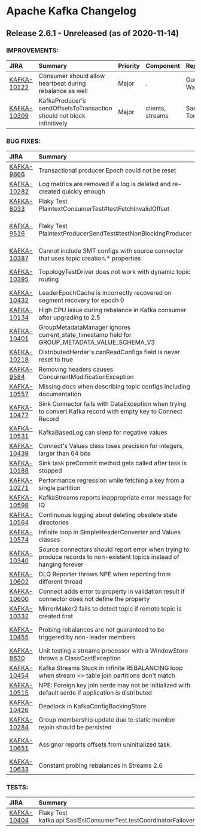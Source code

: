 
<!---
# Licensed to the Apache Software Foundation (ASF) under one
# or more contributor license agreements.  See the NOTICE file
# distributed with this work for additional information
# regarding copyright ownership.  The ASF licenses this file
# to you under the Apache License, Version 2.0 (the
# "License"); you may not use this file except in compliance
# with the License.  You may obtain a copy of the License at
#
#     http://www.apache.org/licenses/LICENSE-2.0
#
# Unless required by applicable law or agreed to in writing, software
# distributed under the License is distributed on an "AS IS" BASIS,
# WITHOUT WARRANTIES OR CONDITIONS OF ANY KIND, either express or implied.
# See the License for the specific language governing permissions and
# limitations under the License.
-->
# Apache Kafka Changelog

## Release 2.6.1 - Unreleased (as of 2020-11-14)



### IMPROVEMENTS:

| JIRA | Summary | Priority | Component | Reporter | Contributor |
|:---- |:---- | :--- |:---- |:---- |:---- |
| [KAFKA-10122](https://issues.apache.org/jira/browse/KAFKA-10122) | Consumer should allow heartbeat during rebalance as well |  Major | . | Guozhang Wang | Guozhang Wang |
| [KAFKA-10309](https://issues.apache.org/jira/browse/KAFKA-10309) | KafkaProducer's sendOffsetsToTransaction should not block infinitively |  Major | clients, streams | Sasaki Toru | Sasaki Toru |


### BUG FIXES:

| JIRA | Summary | Priority | Component | Reporter | Contributor |
|:---- |:---- | :--- |:---- |:---- |:---- |
| [KAFKA-9666](https://issues.apache.org/jira/browse/KAFKA-9666) | Transactional producer Epoch could not be reset |  Critical | . | Boyang Chen | Bob Barrett |
| [KAFKA-10282](https://issues.apache.org/jira/browse/KAFKA-10282) | Log metrics are removed if a log is deleted and re-created quickly enough |  Major | log | Bob Barrett | Bob Barrett |
| [KAFKA-8033](https://issues.apache.org/jira/browse/KAFKA-8033) | Flaky Test PlaintextConsumerTest#testFetchInvalidOffset |  Critical | core, unit tests | Matthias J. Sax | Rajini Sivaram |
| [KAFKA-9516](https://issues.apache.org/jira/browse/KAFKA-9516) | Flaky Test PlaintextProducerSendTest#testNonBlockingProducer |  Critical | core, producer , tools, unit tests | Matthias J. Sax | Rajini Sivaram |
| [KAFKA-10387](https://issues.apache.org/jira/browse/KAFKA-10387) | Cannot include SMT configs with source connector that uses topic.creation.\* properties |  Critical | KafkaConnect | Arjun Satish | Konstantine Karantasis |
| [KAFKA-10395](https://issues.apache.org/jira/browse/KAFKA-10395) | TopologyTestDriver does not work with dynamic topic routing |  Major | streams | A. Sophie Blee-Goldman | A. Sophie Blee-Goldman |
| [KAFKA-10432](https://issues.apache.org/jira/browse/KAFKA-10432) | LeaderEpochCache is incorrectly recovered on segment recovery for epoch 0 |  Major | . | Lucas Bradstreet |  |
| [KAFKA-10134](https://issues.apache.org/jira/browse/KAFKA-10134) | High CPU issue during rebalance in Kafka consumer after upgrading to 2.5 |  Blocker | clients | Sean Guo | Guozhang Wang |
| [KAFKA-10401](https://issues.apache.org/jira/browse/KAFKA-10401) | GroupMetadataManager ignores current\_state\_timestamp field for GROUP\_METADATA\_VALUE\_SCHEMA\_V3 |  Critical | offset manager | Marek | Luke Chen |
| [KAFKA-10218](https://issues.apache.org/jira/browse/KAFKA-10218) | DistributedHerder's canReadConfigs field is never reset to true |  Major | KafkaConnect | Chris Egerton | Chris Egerton |
| [KAFKA-9584](https://issues.apache.org/jira/browse/KAFKA-9584) | Removing headers causes ConcurrentModificationException |  Minor | streams | Micah Ramos | Micah Ramos |
| [KAFKA-10557](https://issues.apache.org/jira/browse/KAFKA-10557) | Missing docs when describing topic configs including documentation |  Major | . | Mickael Maison | Edoardo Comar |
| [KAFKA-10477](https://issues.apache.org/jira/browse/KAFKA-10477) | Sink Connector fails with DataException when trying to convert Kafka record with empty key to Connect Record |  Major | KafkaConnect | Shaik Zakir Hussain | Shaik Zakir Hussain |
| [KAFKA-10531](https://issues.apache.org/jira/browse/KAFKA-10531) | KafkaBasedLog can sleep for negative values |  Major | core | Vikas Singh | Vikas Singh |
| [KAFKA-10439](https://issues.apache.org/jira/browse/KAFKA-10439) | Connect's Values class loses precision for integers, larger than 64 bits |  Major | KafkaConnect | Oleksandr Diachenko | Oleksandr Diachenko |
| [KAFKA-10188](https://issues.apache.org/jira/browse/KAFKA-10188) | Sink task preCommit method gets called after task is stopped |  Major | KafkaConnect | Chris Egerton | Chris Egerton |
| [KAFKA-10271](https://issues.apache.org/jira/browse/KAFKA-10271) | Performance regression while fetching a key from a single partition |  Major | streams | Dima R | Dima R |
| [KAFKA-10598](https://issues.apache.org/jira/browse/KAFKA-10598) | KafkaStreams reports inappropriate error message for IQ |  Major | streams | John Roesler | John Roesler |
| [KAFKA-10564](https://issues.apache.org/jira/browse/KAFKA-10564) | Continuous logging about deleting obsolete state directories |  Minor | streams | Michael Bingham |  |
| [KAFKA-10574](https://issues.apache.org/jira/browse/KAFKA-10574) | Infinite loop in SimpleHeaderConverter and Values classes |  Major | KafkaConnect | Chris Egerton | Chris Egerton |
| [KAFKA-10340](https://issues.apache.org/jira/browse/KAFKA-10340) | Source connectors should report error when trying to produce records to non-existent topics instead of hanging forever |  Major | KafkaConnect | Arjun Satish | Luke Chen |
| [KAFKA-10602](https://issues.apache.org/jira/browse/KAFKA-10602) | DLQ Reporter throws NPE when reporting from different thread |  Major | . | Lev Zemlyanov | Tom Bentley |
| [KAFKA-10600](https://issues.apache.org/jira/browse/KAFKA-10600) | Connect adds error to property in validation result if connector does not define the property |  Major | KafkaConnect | Randall Hauch | Randall Hauch |
| [KAFKA-10332](https://issues.apache.org/jira/browse/KAFKA-10332) | MirrorMaker2 fails to detect topic if remote topic is created first |  Major | mirrormaker | Mickael Maison | Mickael Maison |
| [KAFKA-10455](https://issues.apache.org/jira/browse/KAFKA-10455) | Probing rebalances are not guaranteed to be triggered by non-leader members |  Blocker | streams | A. Sophie Blee-Goldman | Leah Thomas |
| [KAFKA-8630](https://issues.apache.org/jira/browse/KAFKA-8630) | Unit testing a streams processor with a WindowStore throws a ClassCastException |  Critical | streams-test-utils | Justin Fetherolf | John Roesler |
| [KAFKA-10454](https://issues.apache.org/jira/browse/KAFKA-10454) | Kafka Streams Stuck in infinite REBALANCING loop when stream \<\> table join partitions don't match |  Major | streams | Levani Kokhreidze | Levani Kokhreidze |
| [KAFKA-10515](https://issues.apache.org/jira/browse/KAFKA-10515) | NPE: Foreign key join serde may not be initialized with default serde if application is distributed |  Critical | streams | Thorsten Hake | Thorsten Hake |
| [KAFKA-10426](https://issues.apache.org/jira/browse/KAFKA-10426) | Deadlock in KafkaConfigBackingStore |  Critical | KafkaConnect | Goltseva Taisiia | Goltseva Taisiia |
| [KAFKA-10284](https://issues.apache.org/jira/browse/KAFKA-10284) | Group membership update due to static member rejoin should be persisted |  Critical | consumer | Boyang Chen | feyman |
| [KAFKA-10651](https://issues.apache.org/jira/browse/KAFKA-10651) | Assignor reports offsets from uninitialized task |  Blocker | streams | A. Sophie Blee-Goldman | A. Sophie Blee-Goldman |
| [KAFKA-10633](https://issues.apache.org/jira/browse/KAFKA-10633) | Constant probing rebalances in Streams 2.6 |  Major | streams | Bradley Peterson |  |


### TESTS:

| JIRA | Summary | Priority | Component | Reporter | Contributor |
|:---- |:---- | :--- |:---- |:---- |:---- |
| [KAFKA-10404](https://issues.apache.org/jira/browse/KAFKA-10404) | Flaky Test kafka.api.SaslSslConsumerTest.testCoordinatorFailover |  Major | core, unit tests | Bill Bejeck | Rajini Sivaram |


